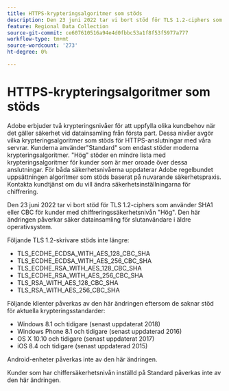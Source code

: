 ```yaml
---
title: HTTPS-krypteringsalgoritmer som stöds
description: Den 23 juni 2022 tar vi bort stöd för TLS 1.2-ciphers som använder SHA1 eller CBC för kunder med chiffreringssäkerhetsnivån "Hög".
feature: Regional Data Collection
source-git-commit: ce607610516a94e4d0fbbc53a1f8f53f5977a777
workflow-type: tm+mt
source-wordcount: '273'
ht-degree: 0%

---
```



# HTTPS-krypteringsalgoritmer som stöds

Adobe erbjuder två krypteringsnivåer för att uppfylla olika kundbehov när det gäller säkerhet vid datainsamling från första part. Dessa nivåer avgör vilka krypteringsalgoritmer som stöds för HTTPS-anslutningar med våra servrar. Kunderna använder&quot;Standard&quot; som endast stöder moderna krypteringsalgoritmer. &quot;Hög&quot; stöder en mindre lista med krypteringsalgoritmer för kunder som är mer oroade över dessa anslutningar. För båda säkerhetsnivåerna uppdaterar Adobe regelbundet uppsättningen algoritmer som stöds baserat på nuvarande säkerhetspraxis. Kontakta kundtjänst om du vill ändra säkerhetsinställningarna för chiffrering.

Den 23 juni 2022 tar vi bort stöd för TLS 1.2-ciphers som använder SHA1 eller CBC för kunder med chiffreringssäkerhetsnivån &quot;Hög&quot;.  Den här ändringen påverkar säker datainsamling för slutanvändare i äldre operativsystem.

Följande TLS 1.2-skrivare stöds inte längre:

* TLS_ECDHE_ECDSA_WITH_AES_128_CBC_SHA
* TLS_ECDHE_ECDSA_WITH_AES_256_CBC_SHA
* TLS_ECDHE_RSA_WITH_AES_128_CBC_SHA
* TLS_ECDHE_RSA_WITH_AES_256_CBC_SHA
* TLS_RSA_WITH_AES_128_CBC_SHA
* TLS_RSA_WITH_AES_256_CBC_SHA

Följande klienter påverkas av den här ändringen eftersom de saknar stöd för aktuella krypteringsstandarder:

* Windows 8.1 och tidigare (senast uppdaterat 2018)
* Windows Phone 8.1 och tidigare (senast uppdaterad 2016)
* OS X 10.10 och tidigare (senast uppdaterat 2017)
* iOS 8.4 och tidigare (senast uppdaterad 2015)

Android-enheter påverkas inte av den här ändringen.

Kunder som har chiffersäkerhetsnivån inställd på Standard påverkas inte av den här ändringen.

